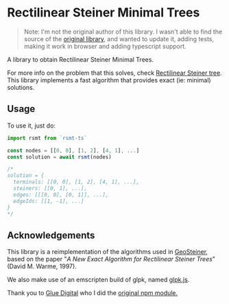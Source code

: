 # Rectilinear Steiner Minimal Trees

> Note: I'm not the original author of this library. I wasn't able to
> find the source of the [original library](https://www.npmjs.com/package/rsmt), and wanted to update it, adding tests,
> making it work in browser and adding typescript support.

A library to obtain Rectilinear Steiner Minimal Trees.

For more info on the problem that this solves, check [Rectilinear Steiner tree](https://en.wikipedia.org/wiki/Rectilinear_Steiner_tree). This library implements a fast algorithm that provides exact (ie: minimal) solutions.

## Usage

To use it, just do:

```ts
import rsmt from `rsmt-ts`

const nodes = [[0, 0], [1, 2], [4, 1], ...]
const solution = await rsmt(nodes)

/*
solution = {
  terminals: [[0, 0], [1, 2], [4, 1], ...],
  steiners: [[0, 1], ...],
  edges: [[[0, 0], [0, 1]], ...],
  edgeIds: [[1, -1], ...]
}
*/
```

## Acknowledgements

This library is a reimplementation of the algorithms used in [GeoSteiner](http://www.geosteiner.com/), based on the paper "_A New Exact Algorithm for Rectilinear Steiner Trees_" (David M. Warme, 1997).

We also make use of an emscripten build of glpk, named [glpk.js](https://github.com/jvail/glpk.js/).

Thank you to [Glue Digital](glue.digital) who I did the [original npm module.](https://www.npmjs.com/package/rsmt)
